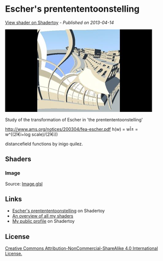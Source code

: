 ﻿# Escher's prentententoonstelling
[View shader on Shadertoy](https://www.shadertoy.com/view/Mdf3zM) - _Published on 2013-04-14_ 

![thumbnail](./thumbnail.jpg)


Study of the transformation of Escher in 'the prentententoonstelling'

http://www.ams.org/notices/200304/fea-escher.pdf
h(w) = wÎ± = w^((2Ï€i+log scale)/(2Ï€i))

distancefield functions by inigo quilez.


## Shaders

### Image

Source: [Image.glsl](./Image.glsl)

## Links
* [Escher's prentententoonstelling](https://www.shadertoy.com/view/Mdf3zM) on Shadertoy
* [An overview of all my shaders](https://reindernijhoff.net/shadertoy/)
* [My public profile](https://www.shadertoy.com/user/reinder) on Shadertoy

## License

[Creative Commons Attribution-NonCommercial-ShareAlike 4.0 International License.](https://creativecommons.org/licenses/by-nc-sa/4.0/)
